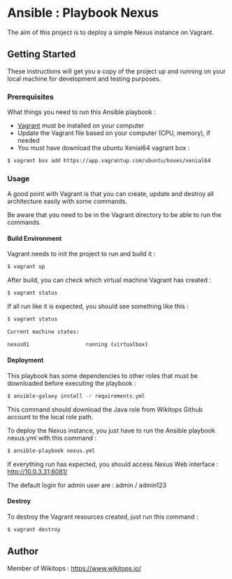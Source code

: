 # Ansible : Playbook Nexus

The aim of this project is to deploy a simple Nexus instance on Vagrant.

## Getting Started

These instructions will get you a copy of the project up and running on your local machine for development and testing purposes.

### Prerequisites

What things you need to run this Ansible playbook :

*   [Vagrant](https://www.vagrantup.com/docs/installation/) must be installed on your computer
*   Update the Vagrant file based on your computer (CPU, memory), if needed
*   You must have download the ubuntu Xenial64 vagrant box :

```bash
$ vagrant box add https://app.vagrantup.com/ubuntu/boxes/xenial64
```

### Usage

A good point with Vagrant is that you can create, update and destroy all architecture easily with some commands.

Be aware that you need to be in the Vagrant directory to be able to run the commands.

#### Build Environment

Vagrant needs to init the project to run and build it :

```bash
$ vagrant up
```

After build, you can check which virtual machine Vagrant has created :

```bash
$ vagrant status
```

If all run like it is expected, you should see something like this :

```bash
$ vagrant status

Current machine states:

nexus01                  running (virtualbox)
```

#### Deployment

This playbook has some dependencies to other roles that must be downloaded before executing the playbook :

```bash
$ ansible-galaxy install -r requirements.yml
```

This command should download the Java role from Wikitops Github account to the local role path.

To deploy the Nexus instance, you just have to run the Ansible playbook nexus.yml with this command :

```bash
$ ansible-playbook nexus.yml
```

If everything run has expected, you should access Nexus Web interface : http://10.0.3.31:8081/

The default login for admin user are : admin / admin123

#### Destroy

To destroy the Vagrant resources created, just run this command :

```bash
$ vagrant destroy
```

## Author

Member of Wikitops : https://www.wikitops.io/
